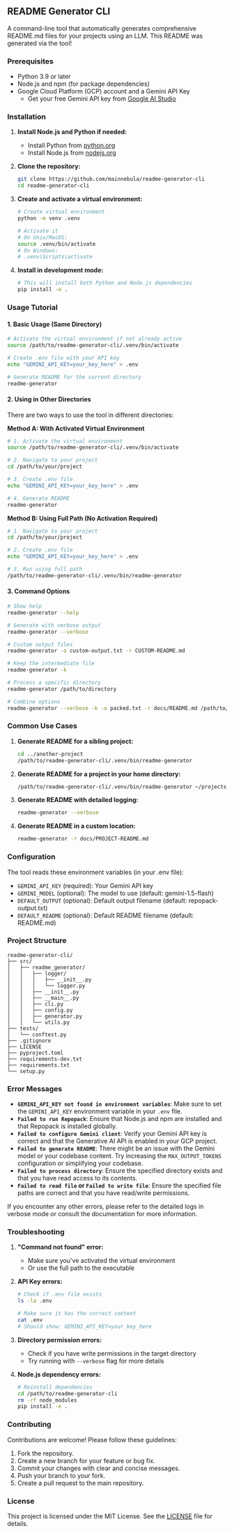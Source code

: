 ## README Generator CLI

A command-line tool that automatically generates comprehensive README.md files for your projects using an LLM. This README was generated via the tool! 

### Prerequisites

- Python 3.9 or later
- Node.js and npm (for package dependencies)
- Google Cloud Platform (GCP) account and a Gemini API Key
    - Get your free Gemini API key from [Google AI Studio](https://makersuite.google.com/app/apikey)

### Installation

1. **Install Node.js and Python if needed:**
   - Install Python from [python.org](https://www.python.org/)
   - Install Node.js from [nodejs.org](https://nodejs.org/)

2. **Clone the repository:**
   ```bash
   git clone https://github.com/mainnebula/readme-generator-cli
   cd readme-generator-cli
   ```

3. **Create and activate a virtual environment:**
   ```bash
   # Create virtual environment
   python -m venv .venv

   # Activate it
   # On Unix/MacOS:
   source .venv/bin/activate
   # On Windows:
   # .venv\Scripts\activate
   ```

4. **Install in development mode:**
   ```bash
   # This will install both Python and Node.js dependencies
   pip install -e .
   ```

### Usage Tutorial

#### 1. Basic Usage (Same Directory)

```bash
# Activate the virtual environment if not already active
source /path/to/readme-generator-cli/.venv/bin/activate

# Create .env file with your API key
echo "GEMINI_API_KEY=your_key_here" > .env

# Generate README for the current directory
readme-generator
```

#### 2. Using in Other Directories

There are two ways to use the tool in different directories:

**Method A: With Activated Virtual Environment**
```bash
# 1. Activate the virtual environment
source /path/to/readme-generator-cli/.venv/bin/activate

# 2. Navigate to your project
cd /path/to/your/project

# 3. Create .env file
echo "GEMINI_API_KEY=your_key_here" > .env

# 4. Generate README
readme-generator
```

**Method B: Using Full Path (No Activation Required)**
```bash
# 1. Navigate to your project
cd /path/to/your/project

# 2. Create .env file
echo "GEMINI_API_KEY=your_key_here" > .env

# 3. Run using full path
/path/to/readme-generator-cli/.venv/bin/readme-generator
```

#### 3. Command Options

```bash
# Show help
readme-generator --help

# Generate with verbose output
readme-generator --verbose

# Custom output files
readme-generator -o custom-output.txt -r CUSTOM-README.md

# Keep the intermediate file
readme-generator -k

# Process a specific directory
readme-generator /path/to/directory

# Combine options
readme-generator --verbose -k -o packed.txt -r docs/README.md /path/to/directory
```

### Common Use Cases

1. **Generate README for a sibling project:**
   ```bash
   cd ../another-project
   /path/to/readme-generator-cli/.venv/bin/readme-generator
   ```

2. **Generate README for a project in your home directory:**
   ```bash
   /path/to/readme-generator-cli/.venv/bin/readme-generator ~/projects/my-app
   ```

3. **Generate README with detailed logging:**
   ```bash
   readme-generator --verbose
   ```

4. **Generate README in a custom location:**
   ```bash
   readme-generator -r docs/PROJECT-README.md
   ```

### Configuration

The tool reads these environment variables (in your .env file):

- `GEMINI_API_KEY` (required): Your Gemini API key
- `GEMINI_MODEL` (optional): The model to use (default: gemini-1.5-flash)
- `DEFAULT_OUTPUT` (optional): Default output filename (default: repopack-output.txt)
- `DEFAULT_README` (optional): Default README filename (default: README.md)

### Project Structure

```
readme-generator-cli/
├── src/
│   ├── readme_generator/
│   │   ├── logger/
│   │   │   ├── __init__.py
│   │   │   └── logger.py
│   │   ├── __init__.py
│   │   ├── __main__.py
│   │   ├── cli.py
│   │   ├── config.py
│   │   ├── generator.py
│   │   └── utils.py
├── tests/
│   └── conftest.py
├── .gitignore
├── LICENSE
├── pyproject.toml
├── requirements-dev.txt
├── requirements.txt
└── setup.py
```

### Error Messages

- **`GEMINI_API_KEY not found in environment variables`**: Make sure to set the `GEMINI_API_KEY` environment variable in your `.env` file.
- **`Failed to run Repopack`**: Ensure that Node.js and npm are installed and that Repopack is installed globally.
- **`Failed to configure Gemini client`**: Verify your Gemini API key is correct and that the Generative AI API is enabled in your GCP project.
- **`Failed to generate README`**: There might be an issue with the Gemini model or your codebase content. Try increasing the `MAX_OUTPUT_TOKENS` configuration or simplifying your codebase.
- **`Failed to process directory`**: Ensure the specified directory exists and that you have read access to its contents.
- **`Failed to read file` or `Failed to write file`**: Ensure the specified file paths are correct and that you have read/write permissions.

If you encounter any other errors, please refer to the detailed logs in verbose mode or consult the documentation for more information.

### Troubleshooting

1. **"Command not found" error:**
   - Make sure you've activated the virtual environment
   - Or use the full path to the executable

2. **API Key errors:**
   ```bash
   # Check if .env file exists
   ls -la .env
   
   # Make sure it has the correct content
   cat .env
   # Should show: GEMINI_API_KEY=your_key_here
   ```

3. **Directory permission errors:**
   - Check if you have write permissions in the target directory
   - Try running with `--verbose` flag for more details

4. **Node.js dependency errors:**
   ```bash
   # Reinstall dependencies
   cd /path/to/readme-generator-cli
   rm -rf node_modules
   pip install -e .
   ```

### Contributing

Contributions are welcome! Please follow these guidelines:

1. Fork the repository.
2. Create a new branch for your feature or bug fix.
3. Commit your changes with clear and concise messages.
4. Push your branch to your fork.
5. Create a pull request to the main repository.

### License

This project is licensed under the MIT License. See the [LICENSE](LICENSE) file for details.

